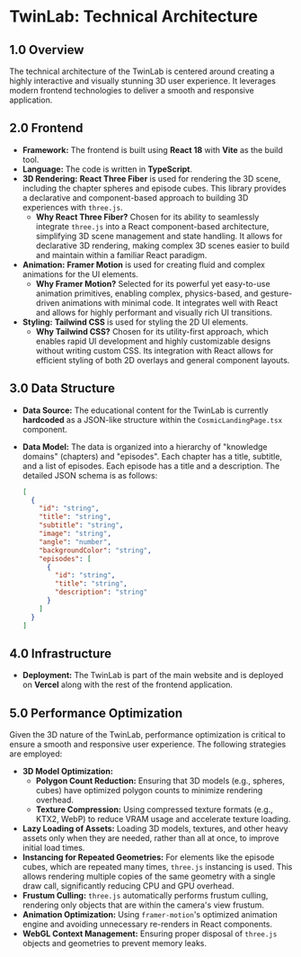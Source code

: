 # TwinLab: Technical Architecture

## 1.0 Overview

The technical architecture of the TwinLab is centered around creating a highly interactive and visually stunning 3D user experience. It leverages modern frontend technologies to deliver a smooth and responsive application.

## 2.0 Frontend

*   **Framework:** The frontend is built using **React 18** with **Vite** as the build tool.
*   **Language:** The code is written in **TypeScript**.
*   **3D Rendering:** **React Three Fiber** is used for rendering the 3D scene, including the chapter spheres and episode cubes. This library provides a declarative and component-based approach to building 3D experiences with `three.js`.
    *   **Why React Three Fiber?** Chosen for its ability to seamlessly integrate `three.js` into a React component-based architecture, simplifying 3D scene management and state handling. It allows for declarative 3D rendering, making complex 3D scenes easier to build and maintain within a familiar React paradigm.
*   **Animation:** **Framer Motion** is used for creating fluid and complex animations for the UI elements.
    *   **Why Framer Motion?** Selected for its powerful yet easy-to-use animation primitives, enabling complex, physics-based, and gesture-driven animations with minimal code. It integrates well with React and allows for highly performant and visually rich UI transitions.
*   **Styling:** **Tailwind CSS** is used for styling the 2D UI elements.
    *   **Why Tailwind CSS?** Chosen for its utility-first approach, which enables rapid UI development and highly customizable designs without writing custom CSS. Its integration with React allows for efficient styling of both 2D overlays and general component layouts.

## 3.0 Data Structure

*   **Data Source:** The educational content for the TwinLab is currently **hardcoded** as a JSON-like structure within the `CosmicLandingPage.tsx` component.
*   **Data Model:** The data is organized into a hierarchy of "knowledge domains" (chapters) and "episodes". Each chapter has a title, subtitle, and a list of episodes. Each episode has a title and a description. The detailed JSON schema is as follows:

    ```json
    [
      {
        "id": "string",
        "title": "string",
        "subtitle": "string",
        "image": "string",
        "angle": "number",
        "backgroundColor": "string",
        "episodes": [
          {
            "id": "string",
            "title": "string",
            "description": "string"
          }
        ]
      }
    ]
    ```

## 4.0 Infrastructure

*   **Deployment:** The TwinLab is part of the main website and is deployed on **Vercel** along with the rest of the frontend application.

## 5.0 Performance Optimization

Given the 3D nature of the TwinLab, performance optimization is critical to ensure a smooth and responsive user experience. The following strategies are employed:

*   **3D Model Optimization:**
    *   **Polygon Count Reduction:** Ensuring that 3D models (e.g., spheres, cubes) have optimized polygon counts to minimize rendering overhead.
    *   **Texture Compression:** Using compressed texture formats (e.g., KTX2, WebP) to reduce VRAM usage and accelerate texture loading.
*   **Lazy Loading of Assets:** Loading 3D models, textures, and other heavy assets only when they are needed, rather than all at once, to improve initial load times.
*   **Instancing for Repeated Geometries:** For elements like the episode cubes, which are repeated many times, `three.js` instancing is used. This allows rendering multiple copies of the same geometry with a single draw call, significantly reducing CPU and GPU overhead.
*   **Frustum Culling:** `three.js` automatically performs frustum culling, rendering only objects that are within the camera's view frustum.
*   **Animation Optimization:** Using `framer-motion`'s optimized animation engine and avoiding unnecessary re-renders in React components.
*   **WebGL Context Management:** Ensuring proper disposal of `three.js` objects and geometries to prevent memory leaks.
